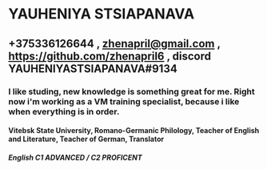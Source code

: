 # YAUHENIYA STSIAPANAVA
## +375336126644 , zhenapril@gmail.com , https://github.com/zhenapril6 , discord YAUHENIYASTSIAPANAVA#9134
### I like studing, new knowledge is something great for me. Right now i'm working as a VM training specialist, because i like when everything is in order.
#### Vitebsk State University, Romano-Germanic Philology, Teacher of English and Literature, Teacher of German, Translator
##### English  С1 ADVANCED / С2 PROFICENT

